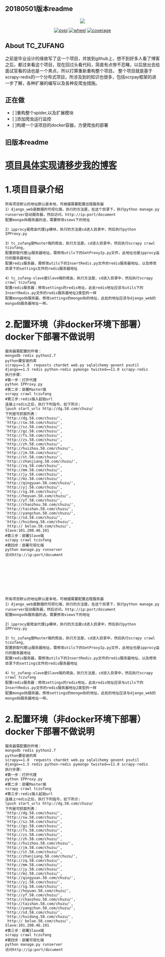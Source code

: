 ## 20180501版本readme
<p align="center"><img src="https://scrapy.org/img/scrapylogo.png"></p>

<p align="center">
<a href="https://pypi.python.org/pypi/Scrapy"><img src="https://img.shields.io/pypi/v/Scrapy.svg" alt="pypi"></a>
<a href="https://pypi.python.org/pypi/Scrapy"><img src="https://img.shields.io/badge/wheel-yes-brightgreen.svg" alt="wheel"></a>
<a href="https://codecov.io/github/scrapy/scrapy?branch=master"><img src="https://img.shields.io/codecov/c/github/scrapy/scrapy/master.svg" alt="coverage"></a>
</p>


## About TC_ZUFANG

之前是毕业设计的缘故写了这一个项目，并放到github上，想不到好多人看了博客之后，都过来看这个项目，现在回过头看代码，简直有点惨不忍睹，以后放出去给面试官看的话也是一个黑点，所以打算重新重构整个项目。
整个项目就是基于scrapy-redis的一个分布式项目，所涉及到的知识也很多，包括scrpay框架的进一步了解，各种扩展的编写以及各种反爬虫措施。

## 正在做

- [ ]重构整个spider,以及扩展模块
- [ ]添加爬虫运行监控
- [ ]构建一个该项目的docker容器，方便爬虫的部署

## 旧版本readme

[项目具体实现请移步我的博客](http://blog.csdn.net/seven_2016/article/details/72802961)
=================

1.项目目录介绍
===============

    所有项目默认的地址默认是本地，可根据需要配置远程服务器
    1）django_web是数据的可视化端，执行的方法是，在这个目录下，执行python manage.py runserver启动服务器，然后访问，http://ip:port/document
    配置mongodb服务器的话，需要修改views下的地址
    
    2）ipprocy是爬虫代理ip模块，执行的方法是cd进入目录中，然后执行python IPProxy.py
    
    3）tc_zufang是Master端的爬虫，执行方法是，cd进入目录中，然后执行scrapy crawl tczufang,
    配置获取代理ip服务器地址，需修改utils下的GetProxyIp.py文件，此地址也是ipprocy运行的服务器地址
    配置redis服务器，需修改utils下的InsertRedis.py文件的redis服务器地址，以及修改目录下的settings文件的redis服务器地址
    
    4）tc_zufang-slave是Slave端的爬虫，执行方法是，cd进入目录中，然后执行scrapy crawl tczufang
    配置redis服务器：修改settings的redis地址，此处redis地址应该与utils下的InsertRedis.py文件的redis服务器地址2类型的一样
    配置mongodb服务器，修改settings的mongodb的地址，此处的地址应该与django_web的mongodb服务器地址一样。

2.配置环境（非docker环境下部署）docker下部署不做说明
=========================

    服务器需配置的环境：
    mongodb redis python2.7 
    python要安装的库
    scrapy==1.0  requests chardet web.py sqlalchemy gevent psutil django==1.5 redis python-redis pymongo twisted==11.0 scrapy-redis
    执行步骤:
    #第一步：打开代理
    python IPProxy.py
    #第二步：部署Master端
    scrapy crawl tczufang
    #第三步:redis插入起始url
    连接上redis之后，执行下列指令，如下所示:
    lpush start_urls http://dg.58.com/chuzu/
    下列是可抓取列表：
    'http://dg.58.com/chuzu/',
    'http://sw.58.com/chuzu/',
    'http://sz.58.com/chuzu/',
    'http://gz.58.com/chuzu/',
    'http://fs.58.com/chuzu/',
    'http://zs.58.com/chuzu/',
    'http://zh.58.com/chuzu/',
    'http://huizhou.58.com/chuzu/',
    'http://jm.58.com/chuzu/',
    'http://st.58.com/chuzu/',
    'http://zhanjiang.58.com/chuzu/',
    'http://zq.58.com/chuzu/',
    'http://mm.58.com/chuzu/',
    'http://jy.58.com/chuzu/',
    'http://mz.58.com/chuzu/',
    'http://qingyuan.58.com/chuzu/',
    'http://yj.58.com/chuzu/',
    'http://sg.58.com/chuzu/',
    'http://heyuan.58.com/chuzu/',
    'http://yf.58.com/chuzu/',
    'http://chaozhou.58.com/chuzu/',
    'http://taishan.58.com/chuzu/',
    'http://yangchun.58.com/chuzu/',
    'http://sd.58.com/chuzu/',
    'http://huidong.58.com/chuzu/',
     http:// boluo.58.com/chuzu/',
    Slave:101.200.46.191
    #第三步：部署Slave端
    scrapy crawl tczufang
    #第四步：部署可视化端
    python manage.py runserver
    访问http://ip:port/document









    所有项目默认的地址默认是本地，可根据需要配置远程服务器
    1）django_web是数据的可视化端，执行的方法是，在这个目录下，执行python manage.py runserver启动服务器，然后访问，http://ip:port/document
    配置mongodb服务器的话，需要修改views下的地址
    
    2）ipprocy是爬虫代理ip模块，执行的方法是cd进入目录中，然后执行python IPProxy.py
    
    3）tc_zufang是Master端的爬虫，执行方法是，cd进入目录中，然后执行scrapy crawl tczufang,
    配置获取代理ip服务器地址，需修改utils下的GetProxyIp.py文件，此地址也是ipprocy运行的服务器地址
    配置redis服务器，需修改utils下的InsertRedis.py文件的redis服务器地址，以及修改目录下的settings文件的redis服务器地址
    
    4）tc_zufang-slave是Slave端的爬虫，执行方法是，cd进入目录中，然后执行scrapy crawl tczufang
    配置redis服务器：修改settings的redis地址，此处redis地址应该与utils下的InsertRedis.py文件的redis服务器地址2类型的一样
    配置mongodb服务器，修改settings的mongodb的地址，此处的地址应该与django_web的mongodb服务器地址一样。

2.配置环境（非docker环境下部署）docker下部署不做说明
=========================

    服务器需配置的环境：
    mongodb redis python2.7 
    python要安装的库
    scrapy==1.0  requests chardet web.py sqlalchemy gevent psutil django==1.5 redis python-redis pymongo twisted==11.0 scrapy-redis
    执行步骤:
    #第一步：打开代理
    python IPProxy.py
    #第二步：部署Master端
    scrapy crawl tczufang
    #第三步:redis插入起始url
    连接上redis之后，执行下列指令，如下所示:
    lpush start_urls http://dg.58.com/chuzu/
    下列是可抓取列表：
    'http://dg.58.com/chuzu/',
    'http://sw.58.com/chuzu/',
    'http://sz.58.com/chuzu/',
    'http://gz.58.com/chuzu/',
    'http://fs.58.com/chuzu/',
    'http://zs.58.com/chuzu/',
    'http://zh.58.com/chuzu/',
    'http://huizhou.58.com/chuzu/',
    'http://jm.58.com/chuzu/',
    'http://st.58.com/chuzu/',
    'http://zhanjiang.58.com/chuzu/',
    'http://zq.58.com/chuzu/',
    'http://mm.58.com/chuzu/',
    'http://jy.58.com/chuzu/',
    'http://mz.58.com/chuzu/',
    'http://qingyuan.58.com/chuzu/',
    'http://yj.58.com/chuzu/',
    'http://sg.58.com/chuzu/',
    'http://heyuan.58.com/chuzu/',
    'http://yf.58.com/chuzu/',
    'http://chaozhou.58.com/chuzu/',
    'http://taishan.58.com/chuzu/',
    'http://yangchun.58.com/chuzu/',
    'http://sd.58.com/chuzu/',
    'http://huidong.58.com/chuzu/',
     http:// boluo.58.com/chuzu/',
    Slave:101.200.46.191
    #第三步：部署Slave端
    scrapy crawl tczufang
    #第四步：部署可视化端
    python manage.py runserver
    访问http://ip:port/document
